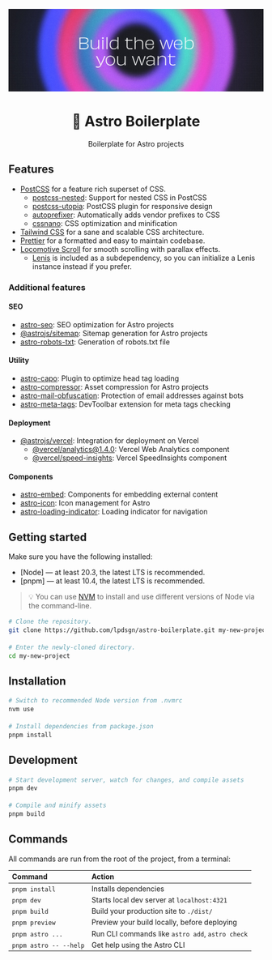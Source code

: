 ![Build the web you want](https://raw.githubusercontent.com/withastro/astro/refs/heads/main/.github/assets/banner.jpg 'Build the web you want')
<h1 align="center">🚀 Astro Boilerplate</h1>
<p align="center">Boilerplate for Astro projects</p>

## Features

- [PostCSS](https://docs.astro.build/en/guides/styling/#postcss) for a feature rich superset of CSS.
  - [postcss-nested](https://github.com/postcss/postcss-nested#readme): Support for nested CSS in PostCSS
  - [postcss-utopia](https://github.com/trys/postcss-utopia#readme): PostCSS plugin for responsive design
  - [autoprefixer](https://github.com/postcss/autoprefixer#readme): Automatically adds vendor prefixes to CSS
  - [cssnano](https://github.com/cssnano/cssnano#readme): CSS optimization and minification
- [Tailwind CSS](https://tailwindcss.com/docs/installation/framework-guides/astro) for a sane and scalable CSS architecture.
- [Prettier](https://prettier.io/) for a formatted and easy to maintain codebase.
- [Locomotive Scroll](https://github.com/locomotivemtl/locomotive-scroll/tree/v5-beta#readme) for smooth scrolling with parallax effects.
  - [Lenis](https://github.com/darkroomengineering/lenis#readme) is included as a subdependency, so you can initialize a Lenis instance instead if you prefer.

### Additional features

#### SEO

- [astro-seo](https://github.com/jonasmerlin/astro-seo#readme): SEO optimization for Astro projects
- [@astrojs/sitemap](https://docs.astro.build/en/guides/integrations-guide/sitemap): Sitemap generation for Astro projects
- [astro-robots-txt](https://github.com/alextim/astro-lib/tree/main/packages/astro-robots-txt#readme): Generation of robots.txt file

#### Utility

- [astro-capo](https://github.com/natemoo-re/astro-capo#readme): Plugin to optimize head tag loading
- [astro-compressor](https://github.com/sondr3/astro-compressor#readme): Asset compression for Astro projects
- [astro-mail-obfuscation](https://github.com/andreas-brunner/astro-mail-obfuscation#readme): Protection of email addresses against bots
- [astro-meta-tags](https://github.com/patrick91/astro-meta-tags#readme): DevToolbar extension for meta tags checking

#### Deployment
- [@astrojs/vercel](https://docs.astro.build/en/guides/integrations-guide/vercel): Integration for deployment on Vercel
  - [@vercel/analytics@1.4.0](https://vercel.com/docs/analytics/quickstart): Vercel Web Analytics component
  - [@vercel/speed-insights](https://vercel.com/docs/speed-insights/quickstart): Vercel SpeedInsights component

#### Components

- [astro-embed](https://astro-embed.netlify.app/getting-started): Components for embedding external content
- [astro-icon](https://www.astroicon.dev/getting-started): Icon management for Astro
- [astro-loading-indicator](https://github.com/florian-lefebvre/astro-loading-indicator/blob/main/package/README.md): Loading indicator for navigation

## Getting started

Make sure you have the following installed:

- [Node] — at least 20.3, the latest LTS is recommended.
- [pnpm] — at least 10.4, the latest LTS is recommended.

> 💡 You can use [NVM](https://github.com/nvm-sh/nvm#readme) to install and use different versions of Node via the command-line.

```sh
# Clone the repository.
git clone https://github.com/lpdsgn/astro-boilerplate.git my-new-project

# Enter the newly-cloned directory.
cd my-new-project
```

## Installation

```sh
# Switch to recommended Node version from .nvmrc
nvm use

# Install dependencies from package.json
pnpm install
```

## Development

```sh
# Start development server, watch for changes, and compile assets
pnpm dev

# Compile and minify assets
pnpm build
```

## Commands

All commands are run from the root of the project, from a terminal:

| Command                | Action                                           |
| :--------------------- | :----------------------------------------------- |
| `pnpm install`         | Installs dependencies                            |
| `pnpm dev`             | Starts local dev server at `localhost:4321`      |
| `pnpm build`           | Build your production site to `./dist/`          |
| `pnpm preview`         | Preview your build locally, before deploying     |
| `pnpm astro ...`       | Run CLI commands like `astro add`, `astro check` |
| `pnpm astro -- --help` | Get help using the Astro CLI                     |
